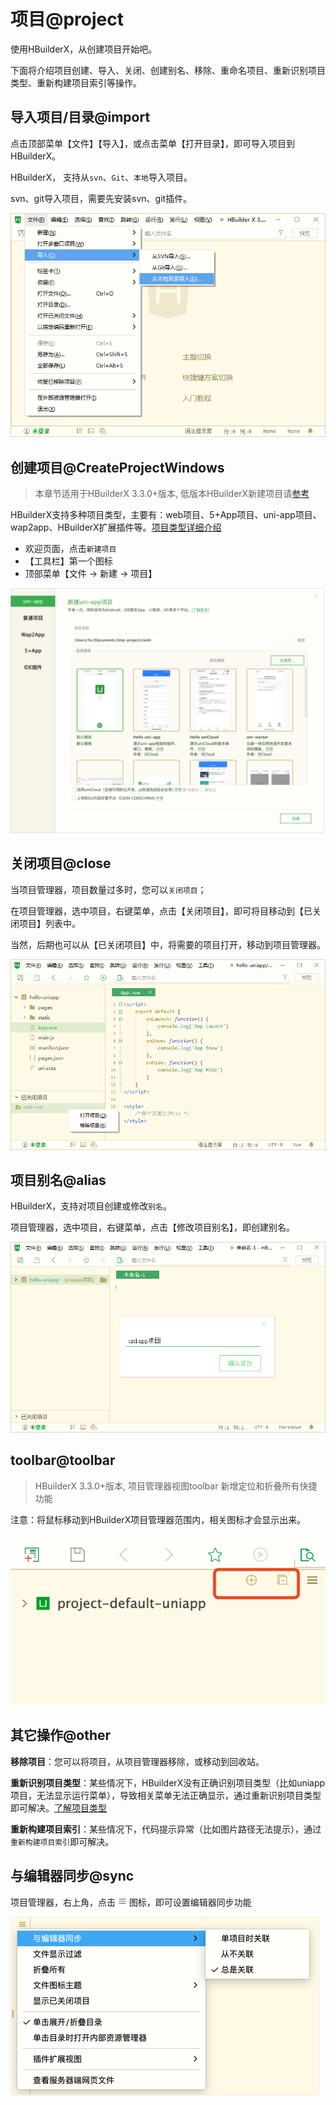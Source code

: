 # 项目@project

使用HBuilderX，从创建项目开始吧。

下面将介绍项目创建、导入、关闭、创建别名、移除、重命名项目、重新识别项目类型、重新构建项目索引等操作。

## 导入项目/目录@import

点击顶部菜单【文件】【导入】，或点击菜单【打开目录】，即可导入项目到HBuilderX。

HBuilderX， 支持从`svn`、`Git`、`本地`导入项目。

svn、git导入项目，需要先安装svn、git插件。

<img src="/static/snapshots/tutorial/project/project_import.png" style="zoom: 85%;" />

## 创建项目@CreateProjectWindows

> 本章节适用于HBuilderX 3.3.0+版本, 低版本HBuilderX新建项目请[参考](/Tutorial/history/project?id=CreateProjectWindows) 

HBuilderX支持多种项目类型，主要有：web项目、5+App项目、uni-app项目、wap2app、HBuilderX扩展插件等。[项目类型详细介绍](/Tutorial/Other/ProjectType)    

- 欢迎页面，点击`新建项目`
- 【工具栏】第一个图标
- 顶部菜单【文件 -> 新建 -> 项目】

<img src="/static/snapshots/tutorial/project/project_create.png" style="zoom: 49%;" />

## 关闭项目@close

当项目管理器，项目数量过多时，您可以`关闭项目`；

在项目管理器，选中项目，右键菜单，点击【关闭项目】，即可将目移动到【已关闭项目】列表中。

当然，后期也可以从【已关闭项目】中，将需要的项目打开，移动到项目管理器。

<img src="/static/snapshots/tutorial/project/project_close.png" style="zoom: 85%;" />

## 项目别名@alias

HBuilderX，支持对项目创建或修改`别名`。

项目管理器，选中项目，右键菜单，点击【修改项目别名】，即创建别名。

<img src="/static/snapshots/tutorial/project/project_alias.png" style="zoom: 85%;" />

## toolbar@toolbar

> HBuilderX 3.3.0+版本, 项目管理器视图toolbar 新增定位和折叠所有快捷功能

注意：将鼠标移动到HBuilderX项目管理器范围内，相关图标才会显示出来。

<img src="/static/snapshots/tutorial/project/project_toolbar.png" class="hd-img" />

## 其它操作@other

**移除项目**：您可以将项目，从项目管理器移除，或移动到回收站。

**重新识别项目类型**：某些情况下，HBuilderX没有正确识别项目类型（比如uniapp项目，无法显示运行菜单），导致相关菜单无法正确显示，通过重新识别项目类型即可解决。[了解项目类型](/Tutorial/ProjectType)

**重新构建项目索引**：某些情况下，代码提示异常（比如图片路径无法提示），通过`重新构建项目索引`即可解决。

## 与编辑器同步@sync

<p>项目管理器，右上角，点击 <svg t="1631502274114" class="icon" viewBox="0 0 1024 1024" version="1.1" xmlns="http://www.w3.org/2000/svg" p-id="24803" width="14" height="14"><path d="M873.8304 552.96h-737.28c-22.528 0-40.96-18.432-40.96-40.96s18.432-40.96 40.96-40.96h737.28c22.528 0 40.96 18.432 40.96 40.96s-18.432 40.96-40.96 40.96zM873.8304 307.2h-737.28c-22.528 0-40.96-18.432-40.96-40.96s18.432-40.96 40.96-40.96h737.28c22.528 0 40.96 18.432 40.96 40.96s-18.432 40.96-40.96 40.96zM873.8304 798.72h-737.28c-22.528 0-40.96-18.432-40.96-40.96s18.432-40.96 40.96-40.96h737.28c22.528 0 40.96 18.432 40.96 40.96s-18.432 40.96-40.96 40.96z" p-id="24804" fill="#707070"></path></svg> 图标</svg>，即可设置编辑器同步功能</p>

<img src="/static/snapshots/tutorial/settings/sync.png" style="zoom: 50%;border: 1px solid #eee;" />